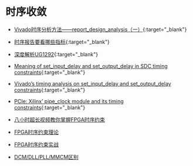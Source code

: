 时序收敛
===

- [Vivado时序分析方法——report_design_analysis（一）](vivado-timing-analysis-report_design_analysis.md){:target="_blank"}

- [时序报告要看哪些指标](metrics-in-timing-report.md){:target="_blank"}

- [深度解析UG1292](ug1292-deep-analysis.md){:target="_blank"}

- [Meaning of set_input_delay and set_output_delay in SDC timing constraints](http://billauer.co.il/blog/2017/04/io-timing-constraints-meaning/){:target="_blank"}

- [Vivado’s timing analysis on set_input_delay and set_output_delay constraints](http://billauer.co.il/blog/2017/04/io-timing-vivado-calculation/){:target="_blank"}

- [PCIe: Xilinx’ pipe_clock module and its timing constraints](http://billauer.co.il/blog/2017/02/pipe-clock-pcie-xilinx/){:target="_blank"}

- [八小时超长视频教你掌握FPGA时序约束](fpga-timing-constraint-video.md)

- [FPGA时序约束理论](fpga-timing-constraint-theory.md)

- [FPGA时序约束实战](fpga-timing-constraint-practice.md)

- [DCM/DLL/PLL/MMCM区别](dcm-dll-pll-mmcm.md)